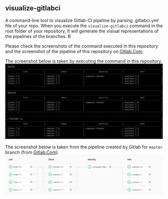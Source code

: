 ## visualize-gitlabci

A command-line tool to visualize Gitlab-CI pipeline by parsing .gitlabci.yml file of your repo. When you execute the `visualize-gitlabci` command in the root folder of your repository, It will generate the visiual representations of the pipelines of the branches. B

Please check the screenshots of the command executed in this repository and the screenshot of the pipeline of this repository on [Gitlab.Com](https://gitlab.com/umutphp/visualize-gitlabci/pipelines).

The screenshot below is taken by executing the command in this repository. 
![The result of visualize-gitlabci](./examples/screenshot-1.png?raw=true "The result of visualize-gitlabci")

The screenshot below is taken from the pipeline created by Gitlab for `master` branch (from [Gitlab.Com](https://gitlab.com/umutphp/visualize-gitlabci/pipelines)).
![The pipeline](./examples/screenshot-2.png?raw=true "The pipeline of visualize-gitlabci")
